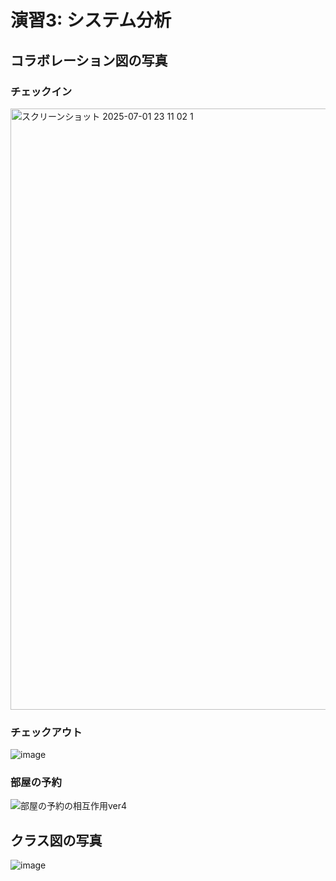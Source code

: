 
# 演習3: システム分析
## コラボレーション図の写真
### チェックイン
<img width="962" alt="スクリーンショット 2025-07-01 23 11 02 1" src="https://github.com/user-attachments/assets/a8b2c8e0-2ba4-4e56-9936-245a4931e68c" />

### チェックアウト
![image](https://github.com/user-attachments/assets/7bb37837-2460-4423-9cfd-a523270f6771)

### 部屋の予約
![部屋の予約の相互作用ver4](https://github.com/user-attachments/assets/bbed5410-b181-4b78-80b8-1de65467ef26)

## クラス図の写真
![image](https://github.com/user-attachments/assets/ab93f3f3-3b49-4d83-9414-01c4ee91edb8)

